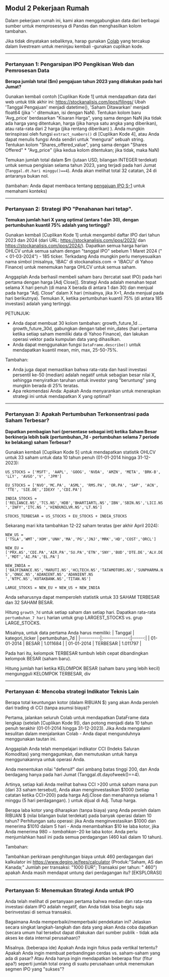 ## Modul 2 Pekerjaan Rumah

Dalam pekerjaan rumah ini, kami akan menggabungkan data dari berbagai sumber untuk memprosesnya di Pandas dan menghasilkan kolom tambahan.

Jika tidak dinyatakan sebaliknya, harap gunakan [Colab](https://github.com/DataTalksClub/stock-markets-analytics-zoomcamp/blob/main/02-dataframe-lysis/Module2_Colab_Working_with_the_data.ipynb) yang tercakup dalam livestream untuk meninjau kembali -gunakan cuplikan kode.

---
### Pertanyaan 1: Pengarsipan IPO Pengikisan Web dan Pemrosesan Data

**Berapa jumlah total ($m) pengajuan tahun 2023 yang dilakukan pada hari Jumat?**

Gunakan kembali contoh [Cuplikan Kode 1] untuk mendapatkan data dari web untuk titik akhir ini: https://stockanalisis.com/ipos/filings/
Ubah 'Tanggal Pengajuan' menjadi datetime(), 'Saham Ditawarkan' menjadi float64 (jika '-' ditemukan, isi dengan NaN).
Tentukan kolom baru 'Avg_price' berdasarkan "Kisaran Harga", yang sama dengan NaN jika tidak ada harga yang ditentukan, harga (jika hanya satu angka yang diberikan), atau rata-rata dari 2 harga (jika rentang diberikan) ).
Anda mungkin terinspirasi oleh fungsi `extract_numbers()` di [Cuplikan Kode 4], atau Anda dapat menulis fungsi Anda sendiri untuk "mengurai" sebuah string.
Tentukan kolom "Shares_offered_value", yang sama dengan "Shares Offered" * "Avg_price" (jika kedua kolom ditentukan; jika tidak, maka NaN)

Temukan jumlah total dalam $m (jutaan USD, bilangan INTEGER terdekat) untuk semua pengisian selama tahun 2023, yang terjadi pada hari Jumat (`Tanggal.dt.hari minggu()==4`). Anda akan melihat total 32 catatan, 24 di antaranya bukan nol.

(tambahan: Anda dapat membaca tentang [pengajuan IPO S-1](https://www.dfinsolutions.com/knowledge-hub/thinkt-leadership/knowledge-resources/what-s-1-ipo-filing) untuk memahami konteks)

---
### Pertanyaan 2: Strategi IPO "Penahanan hari tetap".


**Temukan jumlah hari X yang optimal (antara 1 dan 30), dengan pertumbuhan kuantil 75% adalah yang tertinggi?**


Gunakan kembali [Cuplikan Kode 1] untuk mengambil daftar IPO dari tahun 2023 dan 2024 (dari URL: https://stockanalisis.com/ipos/2023/ dan https://stockanalisis.com/ipos/2024/). Dapatkan semua harga harian OHLCV untuk semua saham dengan "tanggal IPO" sebelum 1 Maret 2024 ("< 01-03-2024") - 185 ticker. Terkadang Anda mungkin perlu menyesuaikan nama simbol (misalnya, 'IBAC' di stockanalisis.com -> 'IBACU' di Yahoo Finance) untuk menemukan harga OHLCV untuk semua saham.

Anggaplah Anda berhasil membeli saham baru (tercatat saat IPO) pada hari pertama dengan harga [Adj Close]]. Strategi Anda adalah menahan tepat selama X hari penuh (di mana X berada di antara 1 dan 30) dan menjual pada harga "Adj. Close" dalam X hari (misalnya, jika X=1, Anda menjual pada hari berikutnya).
Temukan X, ketika pertumbuhan kuantil 75% (di antara 185 investasi) adalah yang tertinggi.

PETUNJUK:
* Anda dapat membuat 30 kolom tambahan: growth_future_1d ... growth_future_30d, gabungkan dengan tabel min_dates (hari pertama ketika setiap saham memiliki data di Yahoo Finance), dan lakukan operasi vektor pada kumpulan data yang dihasilkan.
* Anda dapat menggunakan fungsi `DataFrame.describe()` untuk mendapatkan kuantil mean, min, max, 25-50-75%.


Tambahan:
* Anda juga dapat memastikan bahwa rata-rata dan hasil investasi persentil ke-50 (median) adalah negatif untuk sebagian besar nilai X, sehingga menyiratkan taruhan untuk investor yang "beruntung" yang mungkin berada di 25% teratas.
* Apa rekomendasi Anda: Apakah Anda menyarankan untuk menerapkan strategi ini untuk mendapatkan X yang optimal?


---
### Pertanyaan 3: Apakah Pertumbuhan Terkonsentrasi pada Saham Terbesar?

**Dapatkan pembagian hari (persentase sebagai int) ketika Saham Besar berkinerja lebih baik (pertumbuhan_7d - pertumbuhan selama 7 periode ke belakang) saham Terbesar?**


Gunakan kembali [Cuplikan Kode 5] untuk mendapatkan statistik OHLCV untuk 33 saham
untuk data 10 tahun penuh (01-01-2014 hingga 31-12-2023):

`US_STOCKS = ['MSFT', 'AAPL', 'GOOG', 'NVDA', 'AMZN', 'META', 'BRK-B', 'LLY', 'AVGO','V', 'JPM'] `

`EU_STOCKS = ['NVO','MC.PA', 'ASML', 'RMS.PA', 'OR.PA', 'SAP', 'ACN', 'TTE', 'SIE.DE','IDEXY ','CDI.PA']`

`INDIA_STOCKS = ['RELIANCE.NS','TCS.NS','HDB','BHARTIARTL.NS','IBN','SBIN.NS','LICI.NS','INFY','ITC.NS ','HINDUNILVR.NS','LT.NS']`

`STOCKS_TERBESAR = US_STOCKS + EU_STOCKS + INDIA_STOCKS`
<br/>

Sekarang mari kita tambahkan 12-22 saham teratas (per akhir April 2024):
<br/>

`NEW_US = ['TSLA','WMT','XOM','UNH','MA','PG','JNJ','MRK','HD','COST','ORCL']`

`NEW_EU = ['PRX.AS','CDI.PA','AIR.PA','SU.PA','ETN','SNY','BUD','DTE.DE','ALV.DE ','MDT','AI.PA','EL.PA']`

`NEW_INDIA = ['BAJFINANCE.NS','MARUTI.NS','HCLTECH.NS','TATAMOTORS.NS','SUNPHARMA.NS','ONGC.NS','ADANIENT.NS','ADANIENT.NS ','NTPC.NS','KOTAKBANK.NS','TITAN.NS']`

`LARGE_STOCKS = NEW_EU + NEW_US + NEW_INDIA`

Anda seharusnya dapat memperoleh statistik untuk 33 SAHAM TERBESAR dan 32 SAHAM BESAR.

Hitung `growth_7d` untuk setiap saham dan setiap hari.
Dapatkan rata-rata `pertumbuhan_7 hari` harian untuk grup LARGEST_STOCKS vs. grup LARGE_STOCKS.

Misalnya, untuk data pertama Anda harus memiliki:
| Tanggal | kategori_ticker | pertumbuhan_7d |
|----------|:-------------:|------:|
| 01-01-2014 | BESAR | 1.011684 |
| 01-01-2014 | TERBESAR | 1.011797 |

Pada hari itu, kelompok TERBESAR tumbuh lebih cepat dibandingkan kelompok BESAR (saham baru).

Hitung jumlah hari ketika KELOMPOK BESAR (saham baru yang lebih kecil) mengungguli KELOMPOK TERBESAR, div

---
### Pertanyaan 4: Mencoba strategi Indikator Teknis Lain

Berapa total keuntungan kotor (dalam RIBUAN $) yang akan Anda peroleh dari trading di CCI (tanpa asumsi biaya)?

Pertama, jalankan seluruh Colab untuk mendapatkan DataFrame data lengkap (setelah [Cuplikan Kode 9]), dan potong menjadi data 10 tahun penuh terakhir (01-01-2014 hingga 31-12-2023). Jika Anda mengalami kesulitan dalam menjalankan Colab - Anda dapat mengunduhnya menggunakan tautan ini.

Anggaplah Anda telah mempelajari indikator CCI (Indeks Saluran Komoditas) yang mengagumkan, dan memutuskan untuk hanya menggunakannya untuk operasi Anda.

Anda menentukan nilai "defensif" dari ambang batas tinggi 200, dan Anda berdagang hanya pada hari Jumat (Tanggal.dt.dayofweek()==4).

Artinya, setiap kali Anda melihat bahwa CCI >200 untuk saham mana pun (dari 33 saham tersebut), Anda akan menginvestasikan $1000 (setiap catatan ketika CCI>200) pada harga Adj.Close dan menahannya selama 1 minggu (5 hari perdagangan). ) untuk dijual di Adj. Tutup harga.

Berapa laba kotor yang diharapkan (tanpa biaya) yang Anda peroleh dalam RIBUAN $ (nilai bilangan bulat terdekat) pada banyak operasi dalam 10 tahun? Perhitungan satu operasi: jika Anda menginvestasikan $1000 dan menerima $1010 dalam 5 hari - Anda menambahkan $10 ke laba kotor, jika Anda menerima $980 - tambahkan -$20 ke laba kotor. Anda perlu menjumlahkan hasil ini pada semua perdagangan (460 kali dalam 10 tahun).

Tambahan:

Tambahkan perkiraan penghitungan biaya untuk 460 perdagangan dari kalkulator ini https://www.degiro.ie/fees/calculator (Produk:"Saham, AS dan Kanada;" Jumlah per transaksi: "1000 EUR"; Transaksi per tahun: " 460")
apakah Anda masih mendapat untung dari perdagangan itu?
[EKSPLORASI] 

---
### Pertanyaan 5: Menemukan Strategi Anda untuk IPO

Anda telah melihat di pertanyaan pertama bahwa median dan rata-rata investasi dalam IPO adalah negatif, dan Anda tidak bisa begitu saja berinvestasi di semua transaksi.

Bagaimana Anda memperbaiki/memperbaiki pendekatan ini? Jelaskan secara singkat langkah-langkah dan data yang akan Anda coba dapatkan (secara umum hal tersebut dapat dilakukan dari sumber publik - tidak ada akses ke data internal perusahaan)?

Misalnya. (beberapa ide) Apakah Anda ingin fokus pada vertikal tertentu? Apakah Anda ingin membuat perbandingan cerdas vs. saham-saham yang ada di pasar? Atau Anda hanya ingin mendapatkan beberapa fitur (fitur apa?) seperti jumlah total orang di suatu perusahaan untuk menemukan segmen IPO yang "sukses"?
